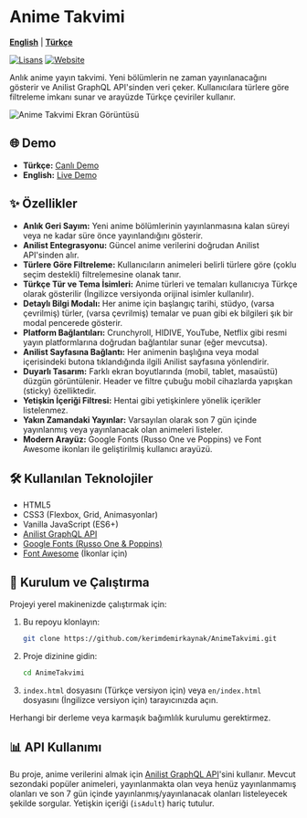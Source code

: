 # Anime Takvimi
[**English**](../en/README.en.md) | [**Türkçe**](../README.md)

[![Lisans](https://img.shields.io/badge/LİSANS-MIT-blue.svg?color=97CA01&logoColor=blue&style=for-the-badge)](https://opensource.org/license/mit/)
[![Website](https://img.shields.io/badge/Website-kerimdemirkaynak.github.io-00215E?style=for-the-badge)](https://kerimdemirkaynak.github.io/AnimeTakvimi)

Anlık anime yayın takvimi. Yeni bölümlerin ne zaman yayınlanacağını gösterir ve Anilist GraphQL API'sinden veri çeker. Kullanıcılara türlere göre filtreleme imkanı sunar ve arayüzde Türkçe çeviriler kullanır.

![Anime Takvimi Ekran Görüntüsü](https://github.com/user-attachments/assets/4e3c5eaa-87b2-46be-b33d-1067b7cd66a9)

## 🌐 Demo
*   **Türkçe:** [Canlı Demo](https://kerimdemirkaynak.github.io/AnimeTakvimi)
*   **English:** [Live Demo](https://kerimdemirkaynak.github.io/AnimeTakvimi/en)

## ✨ Özellikler

*   **Anlık Geri Sayım:** Yeni anime bölümlerinin yayınlanmasına kalan süreyi veya ne kadar süre önce yayınlandığını gösterir.
*   **Anilist Entegrasyonu:** Güncel anime verilerini doğrudan Anilist API'sinden alır.
*   **Türlere Göre Filtreleme:** Kullanıcıların animeleri belirli türlere göre (çoklu seçim destekli) filtrelemesine olanak tanır.
*   **Türkçe Tür ve Tema İsimleri:** Anime türleri ve temaları kullanıcıya Türkçe olarak gösterilir (İngilizce versiyonda orijinal isimler kullanılır).
*   **Detaylı Bilgi Modalı:** Her anime için başlangıç tarihi, stüdyo, (varsa çevrilmiş) türler, (varsa çevrilmiş) temalar ve puan gibi ek bilgileri şık bir modal pencerede gösterir.
*   **Platform Bağlantıları:** Crunchyroll, HIDIVE, YouTube, Netflix gibi resmi yayın platformlarına doğrudan bağlantılar sunar (eğer mevcutsa).
*   **Anilist Sayfasına Bağlantı:** Her animenin başlığına veya modal içerisindeki butona tıklandığında ilgili Anilist sayfasına yönlendirir.
*   **Duyarlı Tasarım:** Farklı ekran boyutlarında (mobil, tablet, masaüstü) düzgün görüntülenir. Header ve filtre çubuğu mobil cihazlarda yapışkan (sticky) özelliktedir.
*   **Yetişkin İçeriği Filtresi:** Hentai gibi yetişkinlere yönelik içerikler listelenmez.
*   **Yakın Zamandaki Yayınlar:** Varsayılan olarak son 7 gün içinde yayınlanmış veya yayınlanacak olan animeleri listeler.
*   **Modern Arayüz:** Google Fonts (Russo One ve Poppins) ve Font Awesome ikonları ile geliştirilmiş kullanıcı arayüzü.

## 🛠️ Kullanılan Teknolojiler

*   HTML5
*   CSS3 (Flexbox, Grid, Animasyonlar)
*   Vanilla JavaScript (ES6+)
*   [Anilist GraphQL API](https://anilist.gitbook.io/anilist-apiv2-docs/)
*   [Google Fonts (Russo One & Poppins)](https://fonts.google.com/)
*   [Font Awesome](https://fontawesome.com/) (İkonlar için)

## 🚀 Kurulum ve Çalıştırma

Projeyi yerel makinenizde çalıştırmak için:

1.  Bu repoyu klonlayın:
    ```bash
    git clone https://github.com/kerimdemirkaynak/AnimeTakvimi.git
    ```
2.  Proje dizinine gidin:
    ```bash
    cd AnimeTakvimi
    ```
3.  `index.html` dosyasını (Türkçe versiyon için) veya `en/index.html` dosyasını (İngilizce versiyon için) tarayıcınızda açın.

Herhangi bir derleme veya karmaşık bağımlılık kurulumu gerektirmez.

## 📊 API Kullanımı

Bu proje, anime verilerini almak için [Anilist GraphQL API](https://anilist.gitbook.io/anilist-apiv2-docs/)'sini kullanır. Mevcut sezondaki popüler animeleri, yayınlanmakta olan veya henüz yayınlanmamış olanları ve son 7 gün içinde yayınlanmış/yayınlanacak olanları listeleyecek şekilde sorgular. Yetişkin içeriği (`isAdult`) hariç tutulur.
